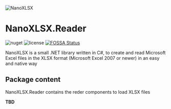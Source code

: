 ![NanoXLSX](https://raw.githubusercontent.com/rabanti-github/NanoXLSX/refs/heads/master/Documentation/icons/NanoXLSX.png)

# NanoXLSX.Reader 

![nuget](https://img.shields.io/nuget/v/NanoXLSX.Core.svg?maxAge=86400)
![license](https://img.shields.io/github/license/rabanti-github/NanoXlsx.svg)
[![FOSSA Status](https://app.fossa.com/api/projects/git%2Bgithub.com%2Frabanti-github%2FNanoXLSX.svg?type=shield)](https://app.fossa.com/projects/git%2Bgithub.com%2Frabanti-github%2FNanoXLSX?ref=badge_shield)

NanoXLSX is a small .NET library written in C#, to create and read Microsoft Excel files in the XLSX format (Microsoft Excel 2007 or newer) in an easy and native way

## Package content

NanoXLSX.Reader contains the reder components to load XLSX files

**TBD**